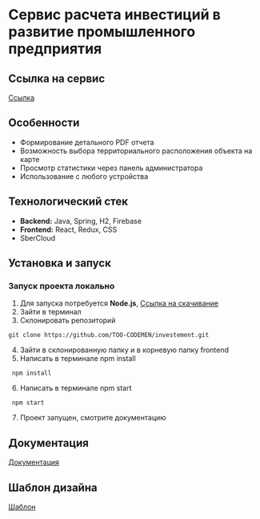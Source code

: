 # Сервис расчета инвестиций в развитие промышленного предприятия

## Ссылка на сервис
[Ссылка](http://87.242.122.110:3000/)

## Особенности
- Формирование детального PDF отчета
- Возможность выбора территориального расположения объекта на карте
- Просмотр статистики через панель администратора
- Использование с любого устройства

## Технологический стек
- __Backend:__ Java, Spring, H2, Firebase
- __Frontend:__ React, Redux, CSS
- SberCloud

## Установка и запуск

### Запуск проекта локально
1. Для запуска потребуется __Node.js__, [Ссылка на скачивание](https://nodejs.org/en)
2. Зайти в терминал
3. Склонировать репозиторий
```shell 
git clone https://github.com/TOO-CODEMEN/investement.git
```
4. Зайти в склонированную папку и в корневую папку frontend
5. Написать в терминале npm install
```shell
 npm install
```
6. Написать в терминале npm start
```shell
 npm start
```
7. Проект запущен, смотрите документацию

## Документация
[Документация](https://docs.google.com/document/d/1dbX66GJXOWBxL71oms_dr8B6cIky6ogDmViaUjrqjpo/edit)

## Шаблон дизайна
[Шаблон](https://www.figma.com/file/mgzhYSmj9zDeGtaROJyXmd/Untitled?type=design&node-id=5-827&t=6C8COgjAAbfJvOB2-0)
